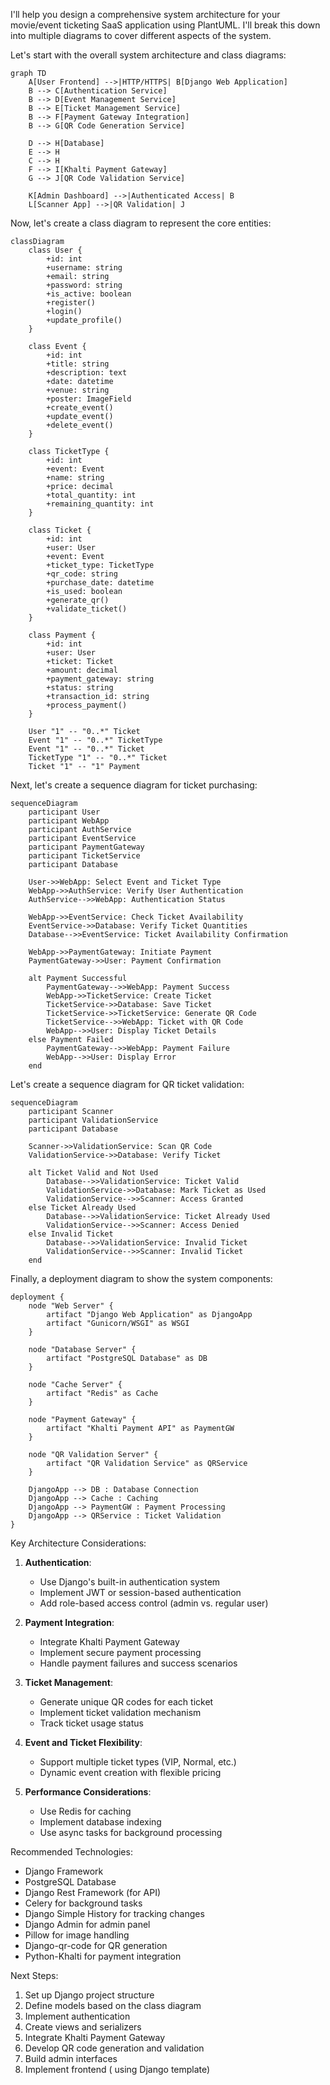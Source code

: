 I'll help you design a comprehensive system architecture for your movie/event ticketing SaaS application using PlantUML. I'll break this down into multiple diagrams to cover different aspects of the system.



Let's start with the overall system architecture and class diagrams:

```mermaid
graph TD
    A[User Frontend] -->|HTTP/HTTPS| B[Django Web Application]
    B --> C[Authentication Service]
    B --> D[Event Management Service]
    B --> E[Ticket Management Service]
    B --> F[Payment Gateway Integration]
    B --> G[QR Code Generation Service]
    
    D --> H[Database]
    E --> H
    C --> H
    F --> I[Khalti Payment Gateway]
    G --> J[QR Code Validation Service]
    
    K[Admin Dashboard] -->|Authenticated Access| B
    L[Scanner App] -->|QR Validation| J

```

Now, let's create a class diagram to represent the core entities:

```mermaid
classDiagram
    class User {
        +id: int
        +username: string
        +email: string
        +password: string
        +is_active: boolean
        +register()
        +login()
        +update_profile()
    }
    
    class Event {
        +id: int
        +title: string
        +description: text
        +date: datetime
        +venue: string
        +poster: ImageField
        +create_event()
        +update_event()
        +delete_event()
    }
    
    class TicketType {
        +id: int
        +event: Event
        +name: string
        +price: decimal
        +total_quantity: int
        +remaining_quantity: int
    }
    
    class Ticket {
        +id: int
        +user: User
        +event: Event
        +ticket_type: TicketType
        +qr_code: string
        +purchase_date: datetime
        +is_used: boolean
        +generate_qr()
        +validate_ticket()
    }
    
    class Payment {
        +id: int
        +user: User
        +ticket: Ticket
        +amount: decimal
        +payment_gateway: string
        +status: string
        +transaction_id: string
        +process_payment()
    }
    
    User "1" -- "0..*" Ticket
    Event "1" -- "0..*" TicketType
    Event "1" -- "0..*" Ticket
    TicketType "1" -- "0..*" Ticket
    Ticket "1" -- "1" Payment

```

Next, let's create a sequence diagram for ticket purchasing:

```mermaid
sequenceDiagram
    participant User
    participant WebApp
    participant AuthService
    participant EventService
    participant PaymentGateway
    participant TicketService
    participant Database

    User->>WebApp: Select Event and Ticket Type
    WebApp->>AuthService: Verify User Authentication
    AuthService-->>WebApp: Authentication Status
    
    WebApp->>EventService: Check Ticket Availability
    EventService->>Database: Verify Ticket Quantities
    Database-->>EventService: Ticket Availability Confirmation
    
    WebApp->>PaymentGateway: Initiate Payment
    PaymentGateway->>User: Payment Confirmation
    
    alt Payment Successful
        PaymentGateway-->>WebApp: Payment Success
        WebApp->>TicketService: Create Ticket
        TicketService->>Database: Save Ticket
        TicketService->>TicketService: Generate QR Code
        TicketService-->>WebApp: Ticket with QR Code
        WebApp-->>User: Display Ticket Details
    else Payment Failed
        PaymentGateway-->>WebApp: Payment Failure
        WebApp-->>User: Display Error
    end

```

Let's create a sequence diagram for QR ticket validation:

```mermaid
sequenceDiagram
    participant Scanner
    participant ValidationService
    participant Database
    
    Scanner->>ValidationService: Scan QR Code
    ValidationService->>Database: Verify Ticket
    
    alt Ticket Valid and Not Used
        Database-->>ValidationService: Ticket Valid
        ValidationService->>Database: Mark Ticket as Used
        ValidationService-->>Scanner: Access Granted
    else Ticket Already Used
        Database-->>ValidationService: Ticket Already Used
        ValidationService-->>Scanner: Access Denied
    else Invalid Ticket
        Database-->>ValidationService: Invalid Ticket
        ValidationService-->>Scanner: Invalid Ticket
    end

```

Finally, a deployment diagram to show the system components:

```mermaid
deployment {
    node "Web Server" {
        artifact "Django Web Application" as DjangoApp
        artifact "Gunicorn/WSGI" as WSGI
    }
    
    node "Database Server" {
        artifact "PostgreSQL Database" as DB
    }
    
    node "Cache Server" {
        artifact "Redis" as Cache
    }
    
    node "Payment Gateway" {
        artifact "Khalti Payment API" as PaymentGW
    }
    
    node "QR Validation Server" {
        artifact "QR Validation Service" as QRService
    }
    
    DjangoApp --> DB : Database Connection
    DjangoApp --> Cache : Caching
    DjangoApp --> PaymentGW : Payment Processing
    DjangoApp --> QRService : Ticket Validation
}

```

Key Architecture Considerations:
1. **Authentication**: 
   - Use Django's built-in authentication system
   - Implement JWT or session-based authentication
   - Add role-based access control (admin vs. regular user)

2. **Payment Integration**:
   - Integrate Khalti Payment Gateway
   - Implement secure payment processing
   - Handle payment failures and success scenarios

3. **Ticket Management**:
   - Generate unique QR codes for each ticket
   - Implement ticket validation mechanism
   - Track ticket usage status

4. **Event and Ticket Flexibility**:
   - Support multiple ticket types (VIP, Normal, etc.)
   - Dynamic event creation with flexible pricing

5. **Performance Considerations**:
   - Use Redis for caching
   - Implement database indexing
   - Use async tasks for background processing

Recommended Technologies:
- Django Framework
- PostgreSQL Database
- Django Rest Framework (for API)
- Celery for background tasks
- Django Simple History for tracking changes
- Django Admin for admin panel
- Pillow for image handling
- Django-qr-code for QR generation
- Python-Khalti for payment integration

Next Steps:
1. Set up Django project structure
2. Define models based on the class diagram
3. Implement authentication
4. Create views and serializers
5. Integrate Khalti Payment Gateway
6. Develop QR code generation and validation
7. Build admin interfaces
8. Implement frontend ( using Django template)
